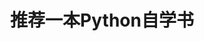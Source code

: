 ---
layout: book
title: 推荐一本Python自学书 
category: 读书
keywords: 阅读
books: 
    - title: Python编程从入门到实践
      status: 在读
      author: 埃里克·马瑟斯(Eric Matthes)
      publisher: 人民邮电出版社
      language: 中文，英文
      link: https://book.douban.com/subject/26829016/
      cover: /assets/img/Life/Python.jpg
      description: 本书是一本针对所有层次的Python 读者而作的Python 入门书。全书分两部分：第一部分介绍用Python 编程所必须了解的基本概念，包括matplotlib、NumPy 和Pygal 等强大的Python 库和工具介绍，以及列表、字典、if 语句、类、文件与异常、代码测试等内容；第二部分将理论付诸实践，讲解如何开发三个项目，包括简单的Python 2D 游戏开发如何利用数据生成交互式的信息图，以及创建和定制简单的Web 应用，并帮读者解决常见编程问题和困惑。本书可谓老手新手都比较适宜，为了进一步提高，我也是从中收货很多！
---